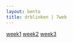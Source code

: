 ```yaml
---
layout: bento
title: drblinken | 7web
---
```


[week1](week1.html)
[week2](week2.html)
[week3](week3.html)